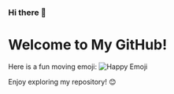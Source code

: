 ### Hi there 👋


# Welcome to My GitHub!

Here is a fun moving emoji: ![Happy Emoji](https://media.giphy.com/media/3o7TKkM6z7gFi4Wz6Y/giphy.gif)

Enjoy exploring my repository! 😊
